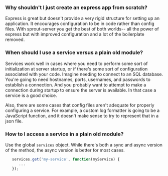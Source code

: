 ### Why shouldn't I just create an express app from scratch?

Express is great but doesn't provide a very rigid structure for setting up an application.
It encourages configuration to be in code rather than config files.
With sprout-server you get the best of both worlds--
all the power of express but with improved configuration and a lot of the boilerplate removed.

### When should I use a service versus a plain old module?
Services work well in cases where you need to perform some sort of initialization at server startup,
or if there's some sort of configuration associated with your code.
Imagine needing to connect to an SQL database.
You're going to need hostnames, ports, usernames, and passwords to establish a connection.
And you probably want to attempt to make a connection during startup to ensure the server is available.
In that case a service is a good choice.

Also, there are some cases that config files aren't adequate for properly configuring a service.
For example, a custom log formatter is going to be a JavaScript function,
and it doesn't make sense to try to represent that in a json file.

### How to I access a service in a plain old module?
Use the global `services` object.  While there's both a sync and async version of the method, the async version is better for most cases.

```js
   services.get('my-service', function(myService) {
      ...
   });
```
